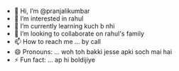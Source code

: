 - 👋 Hi, I’m @pranjalikumbar
- 👀 I’m interested in rahul
- 🌱 I’m currently learning kuch b nhi
- 💞️ I’m looking to collaborate on rahul's family 
- 📫 How to reach me ... by call
- 😄 Pronouns: ... woh toh bakki jesse apki soch mai hai
- ⚡ Fun fact: ... ap hi boldijiye 

<!---
pranjalikumbar/pranjalikumbar is a ✨ special ✨ repository because its `README.md` (this file) appears on your GitHub profile.
You can click the Preview link to take a look at your changes.
--->
